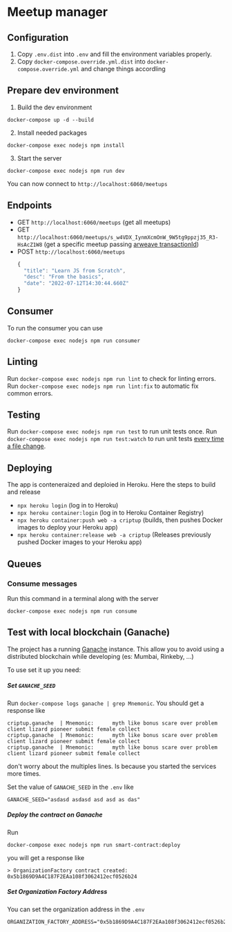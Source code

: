 # Meetup manager

## Configuration

1. Copy `.env.dist` into `.env` and fill the environment variables properly.
1. Copy `docker-compose.override.yml.dist` into `docker-compose.override.yml` and change things accordling

## Prepare dev environment

1. Build the dev environment

```shell
docker-compose up -d --build
```

2. Install needed packages

```shell
docker-compose exec nodejs npm install
```

3. Start the server

```shell
docker-compose exec nodejs npm run dev
```

You can now connect to `http://localhost:6060/meetups`

## Endpoints

- GET `http://localhost:6060/meetups` (get all meetups)
- GET `http://localhost:6060/meetups/s_w4VDX_IynmXcmOnW_9W5tg9ppzj35_R3-HsAcZ1W8` (get a specific meetup passing [arweave transactionId](https://viewblock.io/arweave/tx/s_w4VDX_IynmXcmOnW_9W5tg9ppzj35_R3-HsAcZ1W8))
- POST `http://localhost:6060/meetups` 
    ```js
    {
      "title": "Learn JS from Scratch",
      "desc": "From the basics",
      "date": "2022-07-12T14:30:44.660Z"
    }
    ```
## Consumer

To run the consumer you can use

```shell
docker-compose exec nodejs npm run consumer
```

## Linting

Run `docker-compose exec nodejs npm run lint` to check for linting errors.
Run `docker-compose exec nodejs npm run lint:fix` to automatic fix common errors.

## Testing

Run `docker-compose exec nodejs npm run test` to run unit tests once.
Run `docker-compose exec nodejs npm run test:watch` to run unit tests [every time a file change](https://jestjs.io/docs/cli#--watch).


## Deploying

The app is conteneraized and deploied in Heroku. Here the steps to build and release

- `npx heroku login` (log in to Heroku)
- `npx heroku container:login` (log in to Heroku Container Registry)
- `npx heroku container:push web -a criptup` (builds, then pushes Docker images to deploy your Heroku app)
- `npx heroku container:release web -a criptup` (Releases previously pushed Docker images to your Heroku app)

## Queues

### Consume messages

Run this command in a terminal along with the server

```
docker-compose exec nodejs npm run consume
```

## Test with local blockchain (Ganache)

The project has a running [Ganache](https://github.com/trufflesuite/ganache) instance. This allow you to avoid using a distributed blockchain while developing (es: Mumbai, Rinkeby, ...)

To use set it up you need:

##### Set `GANACHE_SEED`

Run `docker-compose logs ganache | grep Mnemonic`. You should get a response like 

```
criptup.ganache  | Mnemonic:      myth like bonus scare over problem client lizard pioneer submit female collect
criptup.ganache  | Mnemonic:      myth like bonus scare over problem client lizard pioneer submit female collect
criptup.ganache  | Mnemonic:      myth like bonus scare over problem client lizard pioneer submit female collect
```

don't worry about the multiples lines. Is because you started the services more times.

Set the value of `GANACHE_SEED` in the `.env` like

```
GANACHE_SEED="asdasd asdasd asd asd as das"
```

##### Deploy the contract on Ganache

Run

```
docker-compose exec nodejs npm run smart-contract:deploy
```

you will get a response like 

```
> OrganizationFactory contract created:
0x5b1869D9A4C187F2EAa108f3062412ecf0526b24
```

##### Set Organization Factory Address

You can set the organization address in the `.env`

```
ORGANIZATION_FACTORY_ADDRESS="0x5b1869D9A4C187F2EAa108f3062412ecf0526b24"
```

